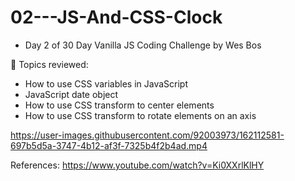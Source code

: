 # 02---JS-And-CSS-Clock

- Day 2 of 30 Day Vanilla JS Coding Challenge by Wes Bos

🧠 Topics reviewed:

- How to use CSS variables in JavaScript
- JavaScript date object
- How to use CSS transform to center elements
- How to use CSS transform to rotate elements on an axis



https://user-images.githubusercontent.com/92003973/162112581-697b5d5a-3747-4b12-af3f-7325b4f2b4ad.mp4


References:
https://www.youtube.com/watch?v=Ki0XXrlKlHY
